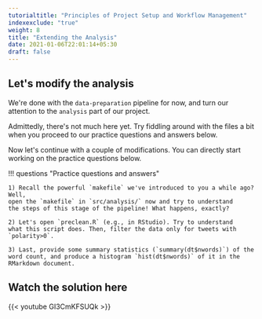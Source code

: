 ```yaml
---
tutorialtitle: "Principles of Project Setup and Workflow Management"
indexexclude: "true"
weight: 8
title: "Extending the Analysis"
date: 2021-01-06T22:01:14+05:30
draft: false
---
```


## Let's modify the analysis

We're done with the `data-preparation` pipeline for now, and turn our
attention to the `analysis` part of our project.

Admittedly, there's not much here yet. Try fiddling around with the files a bit
when you proceed to our practice questions and answers below.

Now let's continue with a couple of modifications. You can directly start working on the practice questions below.

!!! questions "Practice questions and answers"

    1) Recall the powerful `makefile` we've introduced to you a while ago? Well,
    open the `makefile` in `src/analysis/` now and try to understand
    the steps of this stage of the pipeline! What happens, exactly?

    2) Let's open `preclean.R` (e.g., in RStudio). Try to understand
    what this script does. Then, filter the data only for tweets with
    `polarity>0`.

    3) Last, provide some summary statistics (`summary(dt$nwords)`) of the
    word count, and produce a histogram `hist(dt$nwords)` of it in the
    RMarkdown document.

## Watch the solution here

{{< youtube GI3CmKFSUQk >}}
